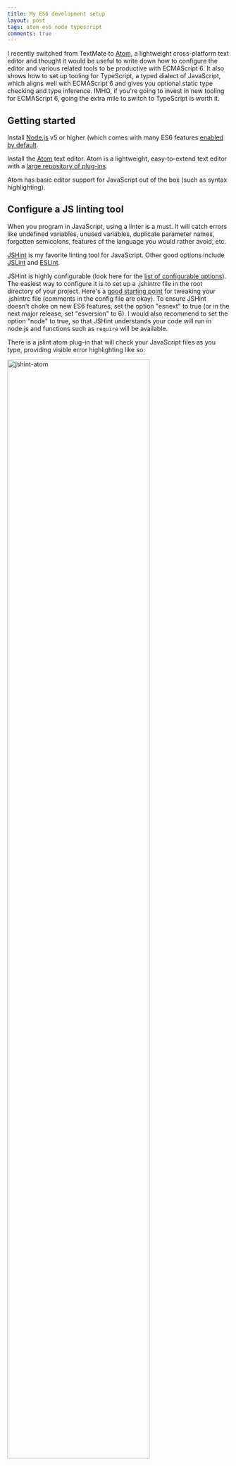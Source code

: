 ```yaml
---
title: My ES6 development setup
layout: post
tags: atom es6 node typescript
comments: true
---
```


I recently switched from TextMate to [Atom](https://atom.io), a lightweight cross-platform text editor and thought it would be useful to write down how to configure the editor and various related tools to be productive with ECMAScript 6.
It also shows how to set up tooling for TypeScript, a typed dialect of JavaScript, which aligns well with ECMAScript 6 and gives you optional static type checking and type inference. IMHO, if you're going to invest in new tooling for ECMAScript 6, going the extra mile to switch to TypeScript is worth it.

## Getting started
 
Install [Node.js](https://nodejs.org/en/) v5 or higher (which comes with many ES6 features [enabled by default](https://nodejs.org/en/docs/es6/).
 
Install the [Atom](https://atom.io) text editor. Atom is a lightweight, easy-to-extend text editor with a [large repository of plug-ins](https://atom.io/packages).
 
Atom has basic editor support for JavaScript out of the box (such as syntax highlighting).
 
## Configure a JS linting tool
 
When you program in JavaScript, using a linter is a must. It will catch errors like undefined variables, unused variables, duplicate parameter names, forgotten semicolons, features of the language you would rather avoid, etc.
 
[JSHint](http://jshint.com/about/) is my favorite linting tool for JavaScript. Other good options include [JSLint](http://www.jslint.com/) and [ESLint](http://eslint.org/).
 
JSHint is highly configurable (look here for the [list of configurable options](http://jshint.com/docs/options/)). The easiest way to configure it is to set up a .jshintrc file in the root directory of your project. Here's a [good starting point](https://github.com/jshint/jshint/blob/master/examples/.jshintrc) for tweaking your .jshintrc file (comments in the config file are okay). To ensure JSHint doesn't choke on new ES6 features, set the option "esnext" to true (or in the next major release, set "esversion" to 6). I would also recommend to set the option "node" to true, so that JSHint understands your code will run in node.js and functions such as `require` will be available.
 
There is a jslint atom plug-in that will check your JavaScript files as you type, providing visible error highlighting like so:

<img alt="jshint-atom" width="80%" src="https://i.github-camo.com/ba07bf907da960531cd85f4d96175f178dd91f42/68747470733a2f2f636c6f75642e67697468756275736572636f6e74656e742e636f6d2f6173736574732f3137303237302f333833343236362f35346164366231632d316461662d313165342d396334362d3938653665346162616230372e706e67"></img>
 
To install the plug-in, in Atom, go to your Atom preferences > Packages > Install > search for "jshint".
 
I always configure my JSHint file to require my JavaScript to be in "strict mode". This is a safer subset of JavaScript with better-behaved scoping rules and less "silent errors" (e.g. operations that would silently fail without error will throw an error in strict mode). To enter strict mode, it suffices to add the literal string "use strict" as the first line in your JavaScript file (as shown on the screenshot above).
 
## Configure typescript (optional)
 
[TypeScript](http://www.typescriptlang.org/) is a typed dialect of JavaScript developed by Microsoft. It allows you to add optional static type annotations on functions and variables. In addition, it has a good type inferencer that will catch type errors even when your code is mostly unannotated. For a good intro to TypeScript, see [this book](https://basarat.gitbooks.io/typescript/).
 
# Configure typescript plug-in for Atom

Good editor support for TypeScript usually requires a commercial IDE like Visual Studio or WebStorm.
Atom is one of the few open-source editors with very good TypeScript support, via the [atom-typescript](https://atom.io/packages/atom-typescript) package. Install this just like you installed jshint above.
 
<img alt="atom-typescript" src="https://i.github-camo.com/568d6fd0fee3556636a7270276982dcd6f6b2ade/68747470733a2f2f7261772e67697468756275736572636f6e74656e742e636f6d2f547970655374726f6e672f61746f6d2d747970657363726970742d6578616d706c65732f6d61737465722f73637265656e732f666173744572726f72436865636b696e67416e644175746f436f6d706c657465322e676966"></img>
 
# Configure typescript compiler

The TypeScript compiler is [configured using a configuration file](https://github.com/Microsoft/TypeScript/wiki/tsconfig.json) called `tsconfig.json` which usually lives in the root of your project. An example file can be found [here](https://github.com/Microsoft/TypeScript/wiki/tsconfig.json#examples).
If you don't yet have a tsconfig file, the atom-typescript plug-in usually detects that the file does not exist and will offer to create it for you with default settings.
 
Two important properties in `tsconfig.json` to check are:

  1. set `target` to 'es6'. This will let the TypeScript compiler generate ECMAScript 6 code, which is almost line-for-line the same as TypeScript code. This will only work if you run the subsequent compiled code on a recent version of node. If you develop for the browser, leave this set to 'es5'. Keep in mind that some ES6 features are not yet enabled by default in node. So if you use them in your TypeScript, you must ensure to start node with the appropriate flags. For instance, I tend to use 'destructuring' a lot (allowing you to write things like `let [a, b] = f(x)`), which at the time of writing requires starting node with `node --harmony_destructuring`.
  2. set `module` to 'commonjs' so your TypeScript modules work just like node's modules and npm packages. If you develop for the browser, it's probably better to set it to 'amd' (for use with libraries like `require.js`).
 
# Configure typescript linter

Just like JSHint lints your JavaScript, you can use [TSLint](https://www.npmjs.com/package/tslint) to lint your TypeScript.
Install the [linter-tslint](https://atom.io/packages/linter-tslint) Atom package for built-in support.

Tslint reads its configuration from tslint.json. An example file can be found [here](https://github.com/palantir/tslint/blob/master/docs/sample.tslint.json). Details about the rules can be found [here](https://www.npmjs.com/package/tslint#supported-rules).

# Set up type definitions for external libraries

Chances are that your JavaScript project is making use of existing JavaScript APIs, either in node.js or from external libraries. Many libraries are not written in TypeScript. Fortunately, TypeScript allows you to describe the types of an untyped API separately in a type definition file (*.d.ts). [tsd](https://github.com/DefinitelyTyped/tsd) is a tool to install and manage such type definition files.
 
To install:
 
    npm install tsd -g
 
You will probably immediately want to install the type definitions for the node.js standard library. To do so:
 
    tsd install node --save
 
This will do two things:
  1. download the node.d.ts type definition file to a directory called `typings`.
  2. create a file `tsd.json` remembering what version of the type definition file was installed.
 
(note: the command is `tsd install <name> --save` and not `tsd install --save <name>`, the latter will fail silently)
 
Using the `tsd.json` file it becomes easier to re-install the type definition files later. `tsd.json` acts similar to `package.json` and the `typings` directory is similar to the `node_modules` directory.
 
Normally your atom-typescript package will pick up the type declarations in the `typings` directory automatically, and any errors about e.g. the type of the node.js `require` function should go away.
 
# Configure source maps

TypeScript code is compiled down to JavaScript code. When compiling to ES6, the source code and the compiled code will map almost one-to-one in many cases, but often the TypeScript compiler will insert some extra code. This causes the line numbers of the original code to diverge from the source code. This can become a problem when debugging: the stack traces and debugger will use JavaScript source lines, not TypeScript source lines.
 
Luckily there exists a translation format called "source maps" that allows JavaScript debuggers to work with external source code compiled down to JavaScript.
 
First, tell the TypeScript compiler to generate source maps. In your `tsconfig.json` file, add the following option:
 
    { "compilerOptions" : { ..., "sourceMap": true } }
 
Now, when you recompile a *.ts file (e.g. by editing and saving it), a *.js.map file will have been created as well.
 
When debugging code in the browser (e.g. using chrome developer tools), the presence of a source map file is enough for the debugger to use the correct line numbers.
In node.js, you need to install a little utility library called [source-map-support](https://www.npmjs.com/package/source-map-support) that will transform node.js stack traces so that source maps are taken into account:
 
    npm install --save-dev source-map-support
 
To enable this library, start node (or a test runner like `mocha`) with the following command-line flag:
 
    node --require source-map-support/register
 
Even better would be to edit your `package.json` to use a `start` script, so you can start your program using a simple `npm start`. Here is an excerpt from my `package.json` file:
 
    "scripts": {
      "start": "node --harmony_destructuring --require source-map-support/register index.js",
    },
 
Happy hacking.
